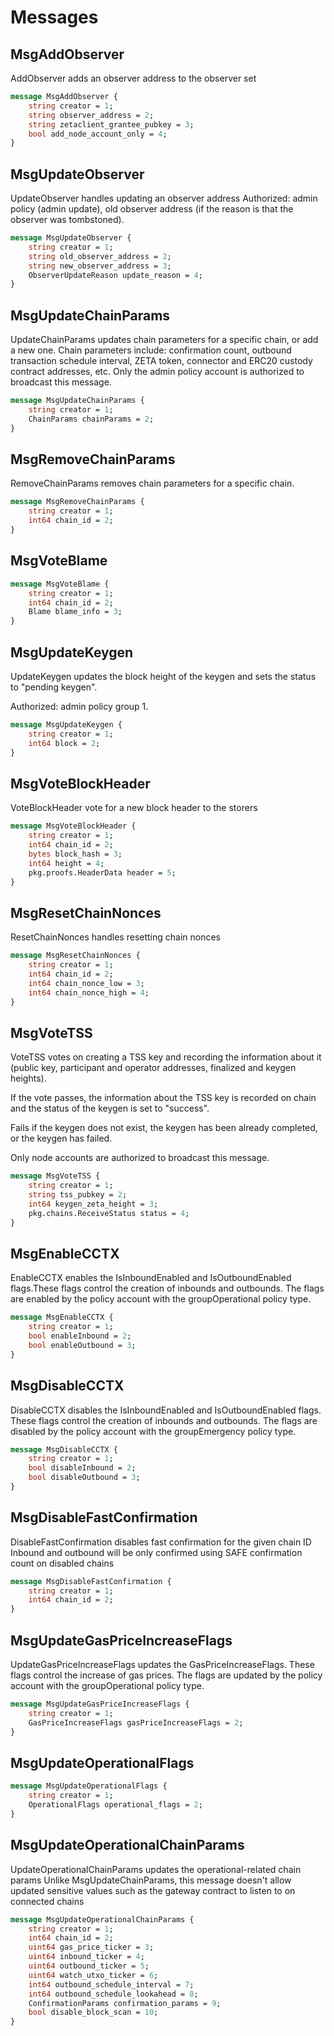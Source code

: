 # Messages

## MsgAddObserver

AddObserver adds an observer address to the observer set

```proto
message MsgAddObserver {
	string creator = 1;
	string observer_address = 2;
	string zetaclient_grantee_pubkey = 3;
	bool add_node_account_only = 4;
}
```

## MsgUpdateObserver

UpdateObserver handles updating an observer address
Authorized: admin policy (admin update), old observer address (if the
reason is that the observer was tombstoned).

```proto
message MsgUpdateObserver {
	string creator = 1;
	string old_observer_address = 2;
	string new_observer_address = 3;
	ObserverUpdateReason update_reason = 4;
}
```

## MsgUpdateChainParams

UpdateChainParams updates chain parameters for a specific chain, or add a new one.
Chain parameters include: confirmation count, outbound transaction schedule interval, ZETA token,
connector and ERC20 custody contract addresses, etc.
Only the admin policy account is authorized to broadcast this message.

```proto
message MsgUpdateChainParams {
	string creator = 1;
	ChainParams chainParams = 2;
}
```

## MsgRemoveChainParams

RemoveChainParams removes chain parameters for a specific chain.

```proto
message MsgRemoveChainParams {
	string creator = 1;
	int64 chain_id = 2;
}
```

## MsgVoteBlame

```proto
message MsgVoteBlame {
	string creator = 1;
	int64 chain_id = 2;
	Blame blame_info = 3;
}
```

## MsgUpdateKeygen

UpdateKeygen updates the block height of the keygen and sets the status to
"pending keygen".

Authorized: admin policy group 1.

```proto
message MsgUpdateKeygen {
	string creator = 1;
	int64 block = 2;
}
```

## MsgVoteBlockHeader

VoteBlockHeader vote for a new block header to the storers

```proto
message MsgVoteBlockHeader {
	string creator = 1;
	int64 chain_id = 2;
	bytes block_hash = 3;
	int64 height = 4;
	pkg.proofs.HeaderData header = 5;
}
```

## MsgResetChainNonces

ResetChainNonces handles resetting chain nonces

```proto
message MsgResetChainNonces {
	string creator = 1;
	int64 chain_id = 2;
	int64 chain_nonce_low = 3;
	int64 chain_nonce_high = 4;
}
```

## MsgVoteTSS

VoteTSS votes on creating a TSS key and recording the information about it (public
key, participant and operator addresses, finalized and keygen heights).

If the vote passes, the information about the TSS key is recorded on chain
and the status of the keygen is set to "success".

Fails if the keygen does not exist, the keygen has been already
completed, or the keygen has failed.

Only node accounts are authorized to broadcast this message.

```proto
message MsgVoteTSS {
	string creator = 1;
	string tss_pubkey = 2;
	int64 keygen_zeta_height = 3;
	pkg.chains.ReceiveStatus status = 4;
}
```

## MsgEnableCCTX

EnableCCTX enables the IsInboundEnabled and IsOutboundEnabled flags.These flags control the creation of inbounds and outbounds.
The flags are enabled by the policy account with the groupOperational policy type.

```proto
message MsgEnableCCTX {
	string creator = 1;
	bool enableInbound = 2;
	bool enableOutbound = 3;
}
```

## MsgDisableCCTX

DisableCCTX disables the IsInboundEnabled and IsOutboundEnabled flags. These flags control the creation of inbounds and outbounds.
The flags are disabled by the policy account with the groupEmergency policy type.

```proto
message MsgDisableCCTX {
	string creator = 1;
	bool disableInbound = 2;
	bool disableOutbound = 3;
}
```

## MsgDisableFastConfirmation

DisableFastConfirmation disables fast confirmation for the given chain ID
Inbound and outbound will be only confirmed using SAFE confirmation count on disabled chains

```proto
message MsgDisableFastConfirmation {
	string creator = 1;
	int64 chain_id = 2;
}
```

## MsgUpdateGasPriceIncreaseFlags

UpdateGasPriceIncreaseFlags updates the GasPriceIncreaseFlags. These flags control the increase of gas prices.
The flags are updated by the policy account with the groupOperational policy type.

```proto
message MsgUpdateGasPriceIncreaseFlags {
	string creator = 1;
	GasPriceIncreaseFlags gasPriceIncreaseFlags = 2;
}
```

## MsgUpdateOperationalFlags

```proto
message MsgUpdateOperationalFlags {
	string creator = 1;
	OperationalFlags operational_flags = 2;
}
```

## MsgUpdateOperationalChainParams

UpdateOperationalChainParams updates the operational-related chain params
Unlike MsgUpdateChainParams, this message doesn't allow updated sensitive values such as the gateway contract to listen to on connected chains

```proto
message MsgUpdateOperationalChainParams {
	string creator = 1;
	int64 chain_id = 2;
	uint64 gas_price_ticker = 3;
	uint64 inbound_ticker = 4;
	uint64 outbound_ticker = 5;
	uint64 watch_utxo_ticker = 6;
	int64 outbound_schedule_interval = 7;
	int64 outbound_schedule_lookahead = 8;
	ConfirmationParams confirmation_params = 9;
	bool disable_block_scan = 10;
}
```

